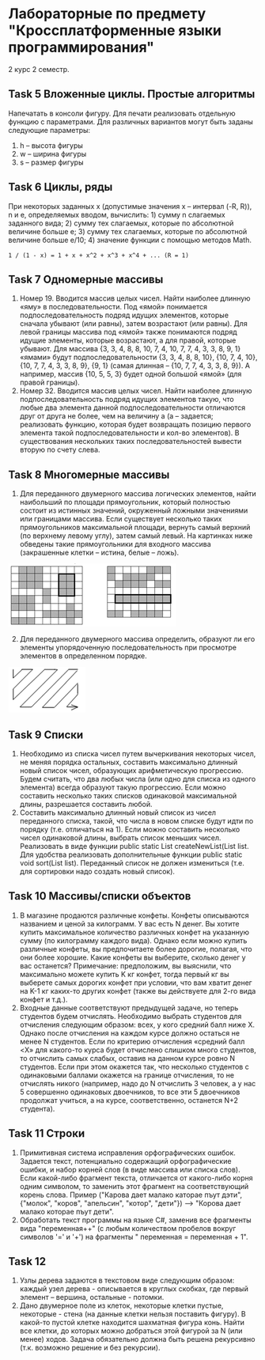 # Лабораторные по предмету "Кроссплатформенные языки программирования"
2 курс 2 семестр.

## Task 5 Вложенные циклы. Простые алгоритмы
Напечатать в консоли фигуру.
Для печати реализовать отдельную функцию с параметрами.
Для различных вариантов могут быть заданы следующие параметры:
1.	h – высота фигуры
2.	w – ширина фигуры
3.	s – размер фигуры

			  
## Task 6 Циклы, ряды
При некоторых заданных x (допустимые значения x – интервал (-R, R)), n и e, определяемых вводом, вычислить:
	1) сумму n слагаемых заданного вида;
	2) сумму тех слагаемых, которые по абсолютной величине больше e;
	3) сумму тех слагаемых, которые по абсолютной величине больше e/10;
	4) значение функции с помощью методов Math.

	1 / (1 - x) = 1 + x + x^2 + x^3 + x^4 + ... (R = 1)
	
## Task 7 Одномерные массивы
1.	Номер 19. Вводится массив целых чисел. Найти наиболее длинную «яму» в последовательности. Под «ямой» понимается подпоследовательность подряд идущих элементов, которые сначала убывают (или равны), затем возрастают (или равны). Для левой границы массива под «ямой» также понимаются подряд идущие элементы, которые возрастают, а для правой, которые убывают. Для массива {3, 3, 4, 8, 8, 10, 7, 4, 10, 7, 7, 4, 3, 3, 8, 9, 1} «ямами» будут подпоследовательности {3, 3, 4, 8, 8, 10}, {10, 7, 4, 10}, {10, 7, 7, 4, 3, 3, 8, 9}, {9, 1} (самая длинная – {10, 7, 7, 4, 3, 3, 8, 9}). А например, массив {10, 5, 5, 3} будет одной большой «ямой» (для правой границы).
2.	Номер 32. Вводится массив целых чисел. Найти наиболее длинную подпоследовательность подряд идущих элементов такую, что любые два элемента данной подпоследовательности отличаются друг от друга не более, чем на величину a (а – задается; реализовать функцию, которая будет возвращать позицию первого элемента такой подпоследовательности и кол-во элементов). В существования нескольких таких последовательностей вывести вторую по счету слева. 

## Task 8 Многомерные массивы
1. Для переданного двумерного массива логических элементов, найти наибольший по площади прямоугольник, который полностью состоит из истинных значений, окруженный ложными значениями или границами массива. Если существует несколько таких прямоугольников максимальной площади, вернуть самый верхний (по верхнему левому углу), затем самый левый. На картинках ниже обведены такие прямоугольники для входного массива (закрашенные клетки – истина, белые – ложь).

![Task 8_1](https://github.com/LavRyx/Cppl/blob/main/images/task8_1.png)

2. Для переданного двумерного массива определить, образуют ли его элементы упорядоченную последовательность при просмотре элементов в определенном порядке.

![Task 8_1](https://github.com/LavRyx/Cppl/blob/main/images/Task8_2.png)

## Task 9 Списки
1. Необходимо из списка чисел путем вычеркивания некоторых чисел, не меняя порядка остальных, составить максимально длинный новый список чисел, образующих арифметическую прогрессию. Будем считать, что два любых числа (или одно для списка из одного элемента) всегда образуют такую прогрессию. Если можно составить несколько таких списков одинаковой максимальной длины, разрешается составить любой.
2. Составить максимально длинный новый список из чисел переданного списка, такой, что числа в новом списке будут идти по порядку (т.е. отличаться на 1). Если можно составить несколько чисел одинаковой длины, выбрать список меньших чисел. Реализовать в виде функции public static List<Integer> createNewList(List<Integer> list. Для удобства реализовать дополнительные функции public static void sort(List<Integer> list). Переданный список не должен измениться (т.е. для сортировки надо создать новый список).


## Task 10 Массивы/списки объектов
1. В магазине продаются различные конфеты. Конфеты описываются названием и ценой за килограмм. У вас есть N денег. Вы хотите купить максимальное количество различных конфет на указанную сумму (по килограмму каждого вида). Однако если можно купить различные конфеты, вы предпочитаете более дорогие, полагая, что они более хорошие. Какие конфеты вы выберите, сколько денег у вас останется?
Примечание: предположим, вы выяснили, что максимально можете купить K кг конфет, тогда первый кг вы выберете самых дорогих конфет при условии, что вам хватит денег на K-1 кг каких-то других конфет (также вы действуете для 2-го вида конфет и т.д.).
2. Входные данные соответствуют предыдущей задаче, но теперь студентов будем отчислять. Необходимо выбрать студентов для отчисления следующим образом: всех, у кого средний балл ниже X. Однако после отчисления на каждом курсе должно остаться не менее N студентов. Если по критерию отчисления «средний балл <X» для какого-то курса будет отчислено слишком много студентов, то отчислить самых слабых, оставив на данном курсе ровно N студентов. Если при этом окажется так, что несколько студентов с одинаковыми баллами окажется на границе отчисления, то не отчислять никого (например, надо до N отчислить 3 человек, а у нас 5 совершенно одинаковых двоечников, то все эти 5 двоечников продолжат учиться, а на курсе, соответственно, останется N+2 студента).


## Task 11 Строки
1. Примитивная система исправления орфографических ошибок. Задается текст, потенциально содержащий орфографические ошибки, и набор корней слов (в виде массива или списка слов). Если какой-либо фрагмент текста, отличается от какого-либо корня одним символом, то заменить этот фрагмент на соответствующий корень слова. Пример ("Карова дает малако каторае пъут дэти", {"молок", "коров", "апельсин", "котор", "дети"}) –> "Корова дает малако которае пъут дети".
2. Обработать текст программы на языке C#, заменив все фрагменты вида "переменная++" (с любым количеством пробелов вокруг символов '=' и '+') на фрагменты " переменная = переменная + 1".

## Task 12 
1. Узлы дерева задаются в текстовом виде следующим образом: каждый узел дерева - описывается в круглых скобках, где первый элемент – вершина, остальные - потомки.
2. Дано двумерное поле из клеток, некоторые клетки пустые, некоторые - стена (на данные клетки нельзя поставить фигуру). В какой-то пустой клетке находится шахматная фигура конь. Найти все клетки, до которых можно добраться этой фигурой за N (или менее) ходов.
Задача обязательно должна быть решена рекурсивно (т.к. возможно решение и без рекурсии).

